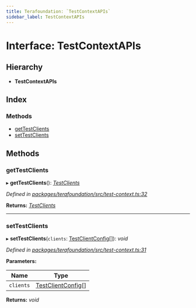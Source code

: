 ```yaml
---
title: Terafoundation: `TestContextAPIs`
sidebar_label: TestContextAPIs
---
```


# Interface: TestContextAPIs

## Hierarchy

* **TestContextAPIs**

## Index

### Methods

* [getTestClients](testcontextapis.md#gettestclients)
* [setTestClients](testcontextapis.md#settestclients)

## Methods

###  getTestClients

▸ **getTestClients**(): *[TestClients](testclients.md)*

*Defined in [packages/terafoundation/src/test-context.ts:32](https://github.com/terascope/teraslice/blob/f95bb5556/packages/terafoundation/src/test-context.ts#L32)*

**Returns:** *[TestClients](testclients.md)*

___

###  setTestClients

▸ **setTestClients**(`clients`: [TestClientConfig](testclientconfig.md)[]): *void*

*Defined in [packages/terafoundation/src/test-context.ts:31](https://github.com/terascope/teraslice/blob/f95bb5556/packages/terafoundation/src/test-context.ts#L31)*

**Parameters:**

Name | Type |
------ | ------ |
`clients` | [TestClientConfig](testclientconfig.md)[] |

**Returns:** *void*

